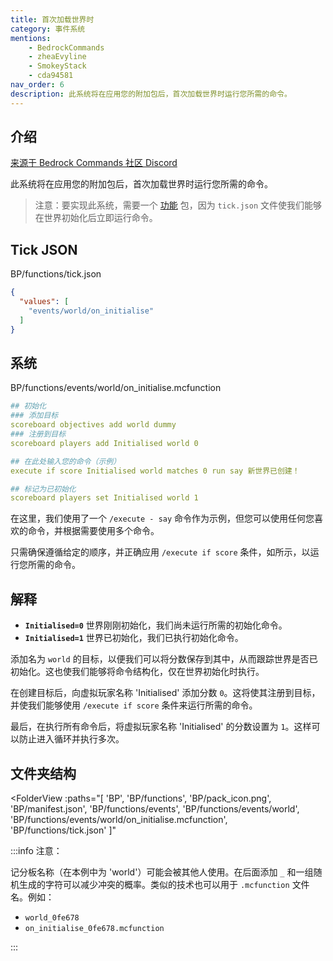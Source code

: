 ```yaml
---
title: 首次加载世界时
category: 事件系统
mentions:
    - BedrockCommands
    - zheaEvyline
    - SmokeyStack
    - cda94581
nav_order: 6
description: 此系统将在应用您的附加包后，首次加载世界时运行您所需的命令。
---
```


## 介绍

[来源于 Bedrock Commands 社区 Discord](https://discord.gg/SYstTYx5G5)

此系统将在应用您的附加包后，首次加载世界时运行您所需的命令。
> 注意：要实现此系统，需要一个 [功能](/commands/mcfunctions) 包，因为 `tick.json` 文件使我们能够在世界初始化后立即运行命令。

## Tick JSON

<CodeHeader>BP/functions/tick.json</CodeHeader>
```json
{
  "values": [
    "events/world/on_initialise"
  ]
}
```

## 系统

<CodeHeader>BP/functions/events/world/on_initialise.mcfunction</CodeHeader>
```yaml
## 初始化
### 添加目标
scoreboard objectives add world dummy
### 注册到目标
scoreboard players add Initialised world 0

## 在此处输入您的命令（示例）
execute if score Initialised world matches 0 run say 新世界已创建！

## 标记为已初始化
scoreboard players set Initialised world 1
```

在这里，我们使用了一个 `/execute - say` 命令作为示例，但您可以使用任何您喜欢的命令，并根据需要使用多个命令。

只需确保遵循给定的顺序，并正确应用 `/execute if score` 条件，如所示，以运行您所需的命令。

## 解释

- **` Initialised=0 `** 世界刚刚初始化，我们尚未运行所需的初始化命令。
- **` Initialised=1 `** 世界已初始化，我们已执行初始化命令。

添加名为 `world` 的目标，以便我们可以将分数保存到其中，从而跟踪世界是否已初始化。这也使我们能够将命令结构化，仅在世界初始化时执行。

在创建目标后，向虚拟玩家名称 'Initialised' 添加分数 `0`。这将使其注册到目标，并使我们能够使用 `/execute if score` 条件来运行所需的命令。

最后，在执行所有命令后，将虚拟玩家名称 'Initialised' 的分数设置为 `1`。这样可以防止进入循环并执行多次。

## 文件夹结构

<FolderView
	:paths="[
    'BP',
    'BP/functions',
    'BP/pack_icon.png',
    'BP/manifest.json',
    'BP/functions/events',
    'BP/functions/events/world',
    'BP/functions/events/world/on_initialise.mcfunction',
    'BP/functions/tick.json'
]"
></FolderView>

:::info 注意：

记分板名称（在本例中为 'world'）可能会被其他人使用。在后面添加 ` _ ` 和一组随机生成的字符可以减少冲突的概率。类似的技术也可以用于 ` .mcfunction ` 文件名。例如：
- ` world_0fe678 `
- ` on_initialise_0fe678.mcfunction `

:::
